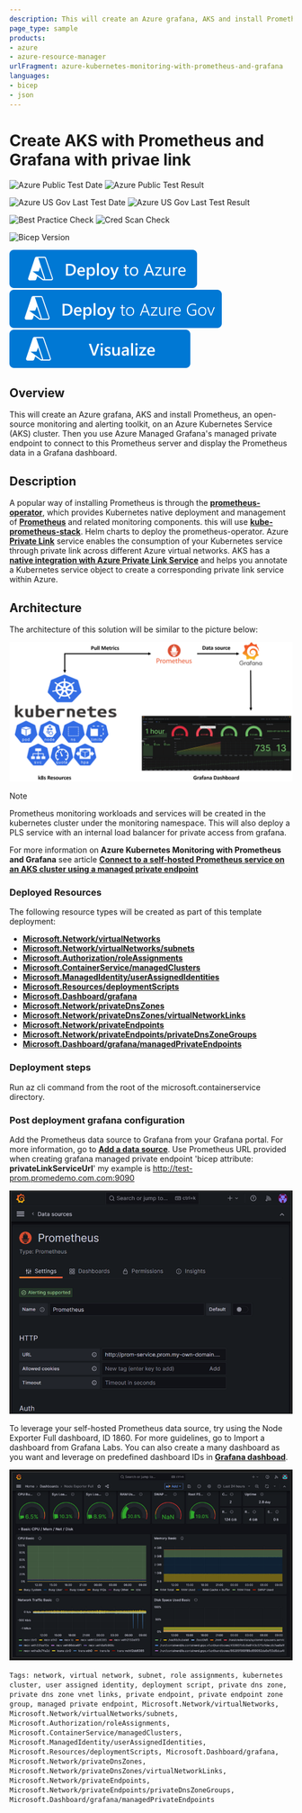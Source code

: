 ```yaml
---
description: This will create an Azure grafana, AKS and install Prometheus, an open-source monitoring and alerting toolkit, on an Azure Kubernetes Service (AKS) cluster. Then you use Azure Managed Grafana's managed private endpoint to connect to this Prometheus server and display the Prometheus data in a Grafana dashboard
page_type: sample
products:
- azure
- azure-resource-manager
urlFragment: azure-kubernetes-monitoring-with-prometheus-and-grafana
languages:
- bicep
- json
---
```

# Create AKS with Prometheus and Grafana with privae link

![Azure Public Test Date](https://azurequickstartsservice.blob.core.windows.net/badges/quickstarts/microsoft.containerservice/azure-kubernetes-monitoring-with-prometheus-and-grafana/PublicLastTestDate.svg)
![Azure Public Test Result](https://azurequickstartsservice.blob.core.windows.net/badges/quickstarts/microsoft.containerservice/azure-kubernetes-monitoring-with-prometheus-and-grafana/PublicDeployment.svg)

![Azure US Gov Last Test Date](https://azurequickstartsservice.blob.core.windows.net/badges/quickstarts/microsoft.containerservice/azure-kubernetes-monitoring-with-prometheus-and-grafana/FairfaxLastTestDate.svg)
![Azure US Gov Last Test Result](https://azurequickstartsservice.blob.core.windows.net/badges/quickstarts/microsoft.containerservice/azure-kubernetes-monitoring-with-prometheus-and-grafana/FairfaxDeployment.svg)

![Best Practice Check](https://azurequickstartsservice.blob.core.windows.net/badges/quickstarts/microsoft.containerservice/azure-kubernetes-monitoring-with-prometheus-and-grafana/BestPracticeResult.svg)
![Cred Scan Check](https://azurequickstartsservice.blob.core.windows.net/badges/quickstarts/microsoft.containerservice/azure-kubernetes-monitoring-with-prometheus-and-grafana/CredScanResult.svg)


![Bicep Version](https://azurequickstartsservice.blob.core.windows.net/badges/quickstarts/microsoft.containerservice/azure-kubernetes-monitoring-with-prometheus-and-grafana/BicepVersion.svg)

[![Deploy To Azure](https://raw.githubusercontent.com/Azure/azure-quickstart-templates/master/1-CONTRIBUTION-GUIDE/images/deploytoazure.svg?sanitize=true)](https://portal.azure.com/#create/Microsoft.Template/uri/https%3A%2F%2Fraw.githubusercontent.com%2FAzure%2Fazure-quickstart-templates%2Fmaster%2Fquickstarts%2Fmicrosoft.containerservice%2Fazure-kubernetes-monitoring-with-prometheus-and-grafana%2Fazuredeploy.json)
[![Deploy To Azure US Gov](https://raw.githubusercontent.com/Azure/azure-quickstart-templates/master/1-CONTRIBUTION-GUIDE/images/deploytoazuregov.svg?sanitize=true)](https://portal.azure.us/#create/Microsoft.Template/uri/https%3A%2F%2Fraw.githubusercontent.com%2FAzure%2Fazure-quickstart-templates%2Fmaster%2Fquickstarts%2Fmicrosoft.containerservice%2Fazure-kubernetes-monitoring-with-prometheus-and-grafana%2Fazuredeploy.json)
[![Visualize](https://raw.githubusercontent.com/Azure/azure-quickstart-templates/master/1-CONTRIBUTION-GUIDE/images/visualizebutton.svg?sanitize=true)](http://armviz.io/#/?load=https%3A%2F%2Fraw.githubusercontent.com%2FAzure%2Fazure-quickstart-templates%2Fmaster%2Fquickstarts%2Fmicrosoft.containerservice%2Fazure-kubernetes-monitoring-with-prometheus-and-grafana%2Fazuredeploy.json)

## Overview

This will create an Azure grafana, AKS and install Prometheus, an open-source monitoring and alerting toolkit, on an Azure Kubernetes Service (AKS) cluster. Then you use Azure Managed Grafana's managed private endpoint to connect to this Prometheus server and display the Prometheus data in a Grafana dashboard.

## Description

A popular way of installing Prometheus is through the [**prometheus-operator**](https://prometheus-operator.dev/), which provides Kubernetes native deployment and management of [**Prometheus**](https://prometheus.io/) and related monitoring components. this will use [**kube-prometheus-stack**](https://github.com/prometheus-community/helm-charts/tree/main/charts/kube-prometheus-stack). Helm charts to deploy the prometheus-operator. Azure [**Private Link**](https://learn.microsoft.com/en-us/azure/private-link/private-link-service-overview) service enables the consumption of your Kubernetes service through private link across different Azure virtual networks. AKS has a [**native integration with Azure Private Link Service**](https://cloud-provider-azure.sigs.k8s.io/topics/pls-integration/) and helps you annotate a Kubernetes service object to create a corresponding private link service within Azure.

## Architecture

The architecture of this solution will be similar to the picture below:

![Figure 1](images/aks-monitoring-with-prometheus-and-grafana.png)

> [!NOTE]
> Prometheus monitoring workloads and services will be created in the kubernetes cluster under the monitoring namespace. This will also deploy a PLS service with an internal load balancer for private access from grafana.


For more information on **Azure Kubernetes Monitoring with Prometheus and Grafana** see article [**Connect to a self-hosted Prometheus service on an AKS cluster using a managed private endpoint**](https://learn.microsoft.com/en-us/azure/managed-grafana/tutorial-mpe-oss-prometheus)

### Deployed Resources

The following resource types will be created as part of this template deployment:

- [**Microsoft.Network/virtualNetworks**](https://learn.microsoft.com/en-us/azure/virtual-network/virtual-networks-overview)
- [**Microsoft.Network/virtualNetworks/subnets**](https://learn.microsoft.com/en-us/azure/virtual-network/virtual-networks-overview)
- [**Microsoft.Authorization/roleAssignments**](https://learn.microsoft.com/en-us/azure/role-based-access-control/role-assignments)
- [**Microsoft.ContainerService/managedClusters**](https://learn.microsoft.com/en-us/azure/aks/what-is-aks)
- [**Microsoft.ManagedIdentity/userAssignedIdentities**](https://learn.microsoft.com/en-us/entra/identity/managed-identities-azure-resources/overview)
- [**Microsoft.Resources/deploymentScripts**](https://learn.microsoft.com/en-us/azure/azure-resource-manager/bicep/deployment-script-bicep?tabs=CLI)
- [**Microsoft.Dashboard/grafana**](https://learn.microsoft.com/en-us/azure/managed-grafana/overview)
- [**Microsoft.Network/privateDnsZones**](https://learn.microsoft.com/en-us/azure/dns/private-dns-privatednszone)
- [**Microsoft.Network/privateDnsZones/virtualNetworkLinks**](https://learn.microsoft.com/en-us/azure/dns/private-dns-virtual-network-links)
- [**Microsoft.Network/privateEndpoints**](https://learn.microsoft.com/en-us/azure/private-link/private-endpoint-overview)
- [**Microsoft.Network/privateEndpoints/privateDnsZoneGroups**](https://learn.microsoft.com/en-us/azure/private-link/private-endpoint-overview)
- [**Microsoft.Dashboard/grafana/managedPrivateEndpoints**](https://learn.microsoft.com/en-us/azure/private-link/manage-private-endpoint?tabs=manage-private-link-powershell)

### Deployment steps
Run az cli command from the root of the microsoft.containerservice directory.

### Post deployment grafana configuration
Add the Prometheus data source to Grafana from your Grafana portal. For more information, go to [**Add a data source**](https://learn.microsoft.com/en-us/azure/managed-grafana/how-to-data-source-plugins-managed-identity#add-a-data-source). Use Prometheus URL provided when creating grafana managed private endpoint 'bicep attribute: **privateLinkServiceUrl**' my example is http://test-prom.promedemo.com.com:9090

![Figure 2](images/configure-grafana-dashboard.png)

To leverage your self-hosted Prometheus data source, try using the Node Exporter Full dashboard, ID 1860. For more guidelines, go to Import a dashboard from Grafana Labs.
You can also create a many dashboard as you want and leverage on predefined dashboard IDs in [**Grafana dashboad**](https://grafana.com/grafana/dashboards/).

![Figure 3](images/node-explorer-full.png)


`Tags: network, virtual network, subnet, role assignments, kubernetes cluster, user assigned identity, deployment script, private dns zone, private dns zone vnet links, private endpoint, private endpoint zone group, managed private endpoint, Microsoft.Network/virtualNetworks, Microsoft.Network/virtualNetworks/subnets, Microsoft.Authorization/roleAssignments, Microsoft.ContainerService/managedClusters, Microsoft.ManagedIdentity/userAssignedIdentities, Microsoft.Resources/deploymentScripts, Microsoft.Dashboard/grafana, Microsoft.Network/privateDnsZones, Microsoft.Network/privateDnsZones/virtualNetworkLinks, Microsoft.Network/privateEndpoints, Microsoft.Network/privateEndpoints/privateDnsZoneGroups, Microsoft.Dashboard/grafana/managedPrivateEndpoints`